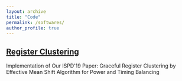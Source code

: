 ```yaml
---
layout: archive
title: "Code"
permalink: /softwares/
author_profile: true
---
```


## [Register Clustering](https://github.com/waynelin567/Register_Clustering)   
Implementation of Our ISPD'19 Paper: Graceful Register Clustering by Effective Mean Shift Algorithm for Power and Timing Balancing
